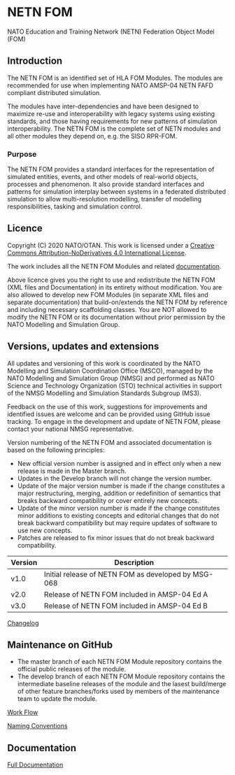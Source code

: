 # NETN FOM
NATO Education and Training Network (NETN) Federation Object Model (FOM)

## Introduction

The NETN FOM is an identified set of HLA FOM Modules. The modules are recommended for use when implementing NATO AMSP-04 NETN FAFD compliant distributed simulation. 

The modules have inter-dependencies and have been designed to maximize re-use and interoperability with legacy systems using existing standards, and those having requirements for new patterns of simulation interoperability. The NETN FOM is the complete set of NETN modules and all other modules they depend on, e.g. the SISO RPR-FOM.

### Purpose
The NETN FOM provides a standard interfaces for the representation of simulated entities, events, and other models of real-world objects, processes and phenomenon. It also provide standard interfaces and patterns for simulation interplay between systems in a federated distributed simulation to allow multi-resolution modelling, transfer of modelling responsibilities, tasking and simulation control.

## Licence

Copyright (C) 2020 NATO/OTAN.
This work is licensed under a [Creative Commons Attribution-NoDerivatives 4.0 International License](LICENCE.md). 

The work includes all the NETN FOM Modules and related [documentation](NETN-FOM.md).

Above licence gives you the right to use and redistribute the NETN FOM (XML files and Documentation) in its entirety without modification. You are also allowed to develop new FOM Modules (in separate XML files and separate documentation) that build-on/extends the NETN FOM by reference and including necessary scaffolding classes. You are NOT allowed to modify the NETN FOM or its documentation without prior permission by the NATO Modelling and Simulation Group. 

## Versions, updates and extensions

All updates and versioning of this work is coordinated by the NATO Modelling and Simulation Coordination Office (MSCO), managed by the NATO Modelling and Simulation Group (NMSG) and performed as NATO Science and Technology Organization (STO) technical activities in support of the NMSG Modelling and Simulation Standards Subgroup (MS3).

Feedback on the use of this work, suggestions for improvements and identified issues are welcome and can be provided using GitHub issue tracking. To engage in the development and update of NETN FOM, please contact your national NMSG representative.

Version numbering of the NETN FOM and associated documentation is based on the following principles:

* New official version number is assigned and in effect only when a new release is made in the Master branch.
* Updates in the Develop branch will not change the version number.
* Update of the major version number is made if the change constitutes a major restructuring, merging, addition or redefinition of semantics that breaks backward compatibility or cover entirely new concepts.
* Update of the minor version number is made if the change constitutes minor additions to existing concepts and editorial changes that do not break backward compatibility but may require updates of software to use new concepts.
* Patches are released to fix minor issues that do not break backward compatibility.

|Version|Description|
|---|---|
|v1.0|Initial release of NETN FOM as developed by MSG-068 |
|v2.0|Release of NETN FOM included in AMSP-04 Ed A|
|v3.0|Release of NETN FOM included in AMSP-04 Ed B|

[Changelog](changelog.md)

## Maintenance on GitHub
* The master branch of each NETN FOM Module repository contains the official public releases of the module.
* The develop branch of each NETN FOM Module repository contains the intermediate baseline releases of the module and the lasest build/merge of other feature branches/forks used by members of the maintenance team to update the module.

[Work Flow](flow.md)

[Naming Conventions](NamingConventions.md)

## Documentation

[Full Documentation](NETN-FOM.md)

